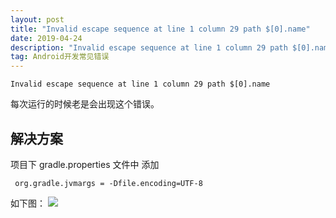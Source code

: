 ```yaml
---
layout: post
title: "Invalid escape sequence at line 1 column 29 path $[0].name"
date: 2019-04-24 
description: "Invalid escape sequence at line 1 column 29 path $[0].name"
tag: Android开发常见错误
---
```


```
Invalid escape sequence at line 1 column 29 path $[0].name
```
每次运行的时候老是会出现这个错误。

## 解决方案
项目下 gradle.properties 文件中 添加

```
 org.gradle.jvmargs = -Dfile.encoding=UTF-8
```
如下图：
![](https://img-blog.csdnimg.cn/20190424142145237.PNG?x-oss-process=image/watermark,type_ZmFuZ3poZW5naGVpdGk,shadow_10,text_aHR0cHM6Ly9ibG9nLmNzZG4ubmV0L2dpdGh1Yl8zODc4NzYxNQ==,size_16,color_FFFFFF,t_70)